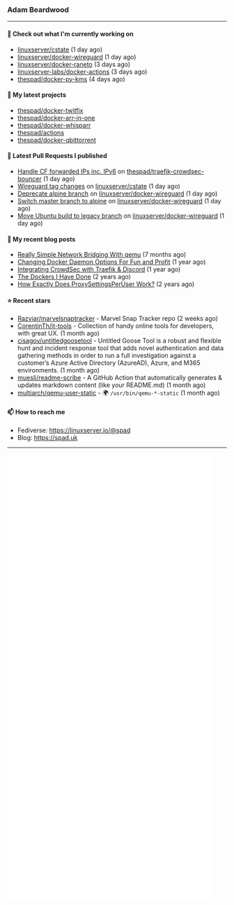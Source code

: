 ### Adam Beardwood
---
#### 👷 Check out what I'm currently working on

- [linuxserver/cstate](https://github.com/linuxserver/cstate) (1 day ago)
- [linuxserver/docker-wireguard](https://github.com/linuxserver/docker-wireguard) (1 day ago)
- [linuxserver/docker-raneto](https://github.com/linuxserver/docker-raneto) (3 days ago)
- [linuxserver-labs/docker-actions](https://github.com/linuxserver-labs/docker-actions) (3 days ago)
- [thespad/docker-py-kms](https://github.com/thespad/docker-py-kms) (4 days ago)

#### 🌱 My latest projects

- [thespad/docker-twitfix](https://github.com/thespad/docker-twitfix)
- [thespad/docker-arr-in-one](https://github.com/thespad/docker-arr-in-one)
- [thespad/docker-whisparr](https://github.com/thespad/docker-whisparr)
- [thespad/actions](https://github.com/thespad/actions)
- [thespad/docker-qbittorrent](https://github.com/thespad/docker-qbittorrent)

#### 🔨 Latest Pull Requests I published

- [Handle CF forwarded IPs inc. IPv6](https://github.com/thespad/traefik-crowdsec-bouncer/pull/2) on [thespad/traefik-crowdsec-bouncer](https://github.com/thespad/traefik-crowdsec-bouncer) (1 day ago)
- [Wireguard tag changes](https://github.com/linuxserver/cstate/pull/155) on [linuxserver/cstate](https://github.com/linuxserver/cstate) (1 day ago)
- [Deprecate alpine branch](https://github.com/linuxserver/docker-wireguard/pull/261) on [linuxserver/docker-wireguard](https://github.com/linuxserver/docker-wireguard) (1 day ago)
- [Switch master branch to alpine](https://github.com/linuxserver/docker-wireguard/pull/260) on [linuxserver/docker-wireguard](https://github.com/linuxserver/docker-wireguard) (1 day ago)
- [Move Ubuntu build to legacy branch](https://github.com/linuxserver/docker-wireguard/pull/259) on [linuxserver/docker-wireguard](https://github.com/linuxserver/docker-wireguard) (1 day ago)

#### 📜 My recent blog posts

- [Really Simple Network Bridging With qemu](https://spad.uk/really-simple-network-bridging-with-qemu/) (7 months ago)
- [Changing Docker Daemon Options For Fun and Profit](https://spad.uk/changing-docker-daemon-options-for-fun-and-profit/) (1 year ago)
- [Integrating CrowdSec with Traefik &amp; Discord](https://spad.uk/integrating-crowdsec-with-traefik-discord/) (1 year ago)
- [The Dockers I Have Done](https://spad.uk/the-dockers-ive-done/) (2 years ago)
- [How Exactly Does ProxySettingsPerUser Work?](https://spad.uk/how-does-proxysettingsperuser-work/) (2 years ago)

#### ⭐ Recent stars

- [Razviar/marvelsnaptracker](https://github.com/Razviar/marvelsnaptracker) - Marvel Snap Tracker repo (2 weeks ago)
- [CorentinTh/it-tools](https://github.com/CorentinTh/it-tools) - Collection of handy online tools for developers, with great UX.  (1 month ago)
- [cisagov/untitledgoosetool](https://github.com/cisagov/untitledgoosetool) - Untitled Goose Tool is a robust and flexible hunt and incident response tool that adds novel authentication and data gathering methods in order to run a full investigation against a customer’s Azure Active Directory (AzureAD), Azure, and M365 environments. (1 month ago)
- [muesli/readme-scribe](https://github.com/muesli/readme-scribe) - A GitHub Action that automatically generates &amp; updates markdown content (like your README.md) (1 month ago)
- [multiarch/qemu-user-static](https://github.com/multiarch/qemu-user-static) - :earth_africa: `/usr/bin/qemu-*-static` (1 month ago)

#### 📫 How to reach me
- Fediverse: https://linuxserver.io/@spad
- Blog: https://spad.uk
---
<img src="https://raw.githubusercontent.com/thespad/thespad/main/github-metrics.svg">
